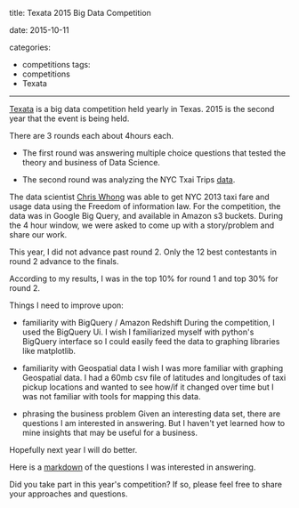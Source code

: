 title: Texata 2015 Big Data Competition

date: 2015-10-11

categories:
- competitions
tags:
- competitions
- Texata

---

[Texata](http://www.texata.com/) is a big data competition held yearly in Texas. 2015 is the second year that the event is being held.

There are 3 rounds each about 4hours each.

- The first round was answering multiple choice questions that tested the theory and business of Data Science.

- The second round was analyzing the NYC Txai Trips [data](http://www.andresmh.com/nyctaxitrips/).

The data scientist [Chris Whong](http://chriswhong.com) was able to get NYC 2013 taxi fare and usage data using the Freedom of information law.
For the competition, the data was in Google Big Query, and available in Amazon s3 buckets.
During the 4 hour window, we were asked to come up with a story/problem and share our work.



This year, I did not advance past round 2. Only the 12 best contestants in round 2 advance to the finals.

According to my results, I was in the top 10% for round 1 and top 30% for round 2.

Things I need to improve upon:
- familiarity with BigQuery / Amazon Redshift
During the competition, I used the BigQuery Ui.
I wish I familiarized myself with python's BigQuery interface so I could easily feed the data to graphing libraries like matplotlib.

- familiarity with Geospatial data
I wish I was more familiar with graphing Geospatial data. I had a 60mb csv file of latitudes and longitudes of taxi pickup locations and wanted to see how/if it changed over time but I was not familiar with tools for mapping this data.

- phrasing the business problem
Given an interesting data set, there are questions I am interested in answering. But I haven't yet learned how to mine insights that may be useful for a business.

Hopefully next year I will do better.

Here is a [markdown](nyc_taxi/observations.txt) of the questions I was interested in answering.

Did you take part in this year's competition? If so, please feel free to share your approaches and questions.
